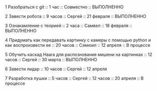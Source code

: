 1 Разобраться с git :: 1 час :: Совместно :: ВЫПОЛНЕННО

2 Завести робота :: 9 часов :: Сергей :: 21 февраля :: ВЫПОЛНЕННО 

3 Ознакамление с теорией :: 2 часа :: Самвел :: 18 февраля :: ВЫПОЛНЕННО

4 Придумать как передавать картинку с камеры с помощью python и как воспроизвести ее :: 20 часов :: Сэмюил :: 12 апреля :: В процессе

5 Обучить каскад Haara для распознования мишени на картинках :: 12 часов :: Сергей :: 30 марта :: ВЫПОЛНЕННО 

6 Завести лидар :: 10 часов :: Сергей :: 12 апреля

7 Разработка пушки :: 5 часов :: Сергей :: 12 часов :: 20 апреля :: В процессе


